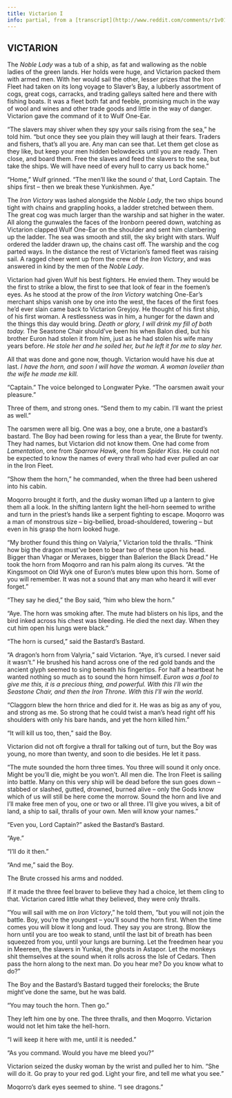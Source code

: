```yaml
---
title: Victarion I
info: partial, from a [transcript](http://www.reddit.com/comments/r1v01/transcript_of_the_excerpt_from_the_victarion/) by reddit user [/u/icedune21](http://www.reddit.com/user/icedune21)
---
```


## **VICTARION**

The _Noble Lady_ was a tub of a ship, as fat and wallowing as the
noble ladies of the green lands. Her holds were huge, and Victarion
packed them with armed men. With her would sail the other, lesser
prizes that the Iron Fleet had taken on its long voyage to Slaver’s
Bay, a lubberly assortment of cogs, great cogs, carracks, and trading
galleys salted here and there with fishing boats. It was a fleet both
fat and feeble, promising much in the way of wool and wines and other
trade goods and little in the way of danger. Victarion gave the
command of it to Wulf One-Ear.

“The slavers may shiver when they spy your sails rising from the sea,”
he told him. “but once they see you plain they will laugh at their
fears. Traders and fishers, that’s all you are. Any man can see
that. Let them get close as they like, but keep your men hidden
belowdecks until you are ready. Then close, and board them. Free the
slaves and feed the slavers to the sea, but take the ships. We will
have need of every hull to carry us back home.”

“Home,” Wulf grinned. “The men’ll like the sound o’ that, Lord
Captain. The ships first – then we break these Yunkishmen. Aye.”

The _Iron Victory_ was lashed alongside the _Noble Lady_, the two
ships bound tight with chains and grappling hooks, a ladder stretched
between them. The great cog was much larger than the warship and sat
higher in the water. All along the gunwales the faces of the Ironborn
peered down, watching as Victarion clapped Wulf One-Ear on the
shoulder and sent him clambering up the ladder. The sea was smooth and
still, the sky bright with stars. Wulf ordered the ladder drawn up,
the chains cast off. The warship and the cog parted ways. In the
distance the rest of Victarion’s famed fleet was raising sail. A
ragged cheer went up from the crew of the _Iron Victory_, and was
answered in kind by the men of the _Noble Lady_.

Victarion had given Wulf his best fighters. He envied them. They would
be the first to strike a blow, the first to see that look of fear in
the foemen’s eyes. As he stood at the prow of the _Iron Victory_
watching One-Ear’s merchant ships vanish one by one into the west, the
faces of the first foes he’d ever slain came back to Victarion
Greyjoy. He thought of his first ship, of his first woman. A
restlessness was in him, a hunger for the dawn and the things this day
would bring. _Death or glory, I will drink my fill of both today._ The
Seastone Chair should’ve been his when Balon died, but his brother
Euron had stolen it from him, just as he had stolen his wife many
years before. _He stole her and he soiled her, but he left it for me
to slay her._

All that was done and gone now, though. Victarion would have his due
at last. _I have the horn, and soon I will have the woman. A woman
lovelier than the wife he made me kill._

“Captain.” The voice belonged to Longwater Pyke. “The oarsmen await
your pleasure.”

Three of them, and strong ones. “Send them to my cabin. I’ll want the
priest as well.”

The oarsmen were all big. One was a boy, one a brute, one a bastard’s
bastard. The Boy had been rowing for less than a year, the Brute for
twenty. They had names, but Victarion did not know them. One had come
from _Lamentation_, one from _Sparrow Hawk_, one from _Spider
Kiss_. He could not be expected to know the names of every thrall who
had ever pulled an oar in the Iron Fleet.

“Show them the horn,” he commanded, when the three had been ushered
into his cabin.

Moqorro brought it forth, and the dusky woman lifted up a lantern to
give them all a look. In the shifting lantern light the hell-horn
seemed to writhe and turn in the priest’s hands like a serpent
fighting to escape. Moqorro was a man of monstrous size – big-bellied,
broad-shouldered, towering – but even in his grasp the horn looked
huge.

“My brother found this thing on Valyria,” Victarion told the
thralls. “Think how big the dragon must’ve been to bear two of these
upon his head. Bigger than Vhagar or Meraxes, bigger than Balerion the
Black Dread.” He took the horn from Moqorro and ran his palm along its
curves. “At the Kingsmoot on Old Wyk one of Euron’s mutes blew upon
this horn. Some of you will remember. It was not a sound that any man
who heard it will ever forget.”

“They say he died,” the Boy said, “him who blew the horn.”

“Aye. The horn was smoking after. The mute had blisters on his lips,
and the bird inked across his chest was bleeding. He died the next
day. When they cut him open his lungs were black.”

“The horn is cursed,” said the Bastard’s Bastard.

“A dragon’s horn from Valyria,” said Victarion. “Aye, it’s cursed. I
never said it wasn’t.” He brushed his hand across one of the red gold
bands and the ancient glyph seemed to sing beneath his fingertips. For
half a heartbeat he wanted nothing so much as to sound the horn
himself. _Euron was a fool to give me this, it is a precious thing,
and powerful. With this I’ll win the Seastone Chair, and then the Iron
Throne. With this I’ll win the world._

“Claggorn blew the horn thrice and died for it. He was as big as any
of you, and strong as me. So strong that he could twist a man’s head
right off his shoulders with only his bare hands, and yet the horn
killed him.”

“It will kill us too, then,” said the Boy.

Victarion did not oft forgive a thrall for talking out of turn, but
the Boy was young, no more than twenty, and soon to die besides. He
let it pass.

“The mute sounded the horn three times. You three will sound it only
once. Might be you’ll die, might be you won’t. All men die. The Iron
Fleet is sailing into battle. Many on this very ship will be dead
before the sun goes down – stabbed or slashed, gutted, drowned, burned
alive – only the Gods know which of us will still be here come the
morrow. Sound the horn and live and I’ll make free men of you, one or
two or all three. I’ll give you wives, a bit of land, a ship to sail,
thralls of your own. Men will know your names.”

“Even you, Lord Captain?” asked the Bastard’s Bastard.

“Aye.”

“I’ll do it then.”

“And me,” said the Boy.

The Brute crossed his arms and nodded.

If it made the three feel braver to believe they had a choice, let
them cling to that. Victarion cared little what they believed, they
were only thralls.

“You will sail with me on _Iron Victory_,” he told them, “but you will
not join the battle. Boy, you’re the youngest – you’ll sound the horn
first. When the time comes you will blow it long and loud. They say
you are strong. Blow the horn until you are too weak to stand, until
the last bit of breath has been squeezed from you, until your lungs
are burning. Let the freedmen hear you in Meereen, the slavers in
Yunkai, the ghosts in Astapor. Let the monkeys shit themselves at the
sound when it rolls across the Isle of Cedars. Then pass the horn
along to the next man. Do you hear me? Do you know what to do?”

The Boy and the Bastard’s Bastard tugged their forelocks; the Brute
might’ve done the same, but he was bald.

“You may touch the horn. Then go.”

They left him one by one. The three thralls, and then
Moqorro. Victarion would not let him take the hell-horn.

“I will keep it here with me, until it is needed.”

“As you command. Would you have me bleed you?”

Victarion seized the dusky woman by the wrist and pulled her to
him. “She will do it. Go pray to your red god. Light your fire, and
tell me what you see.”

Moqorro’s dark eyes seemed to shine. “I see dragons.”
